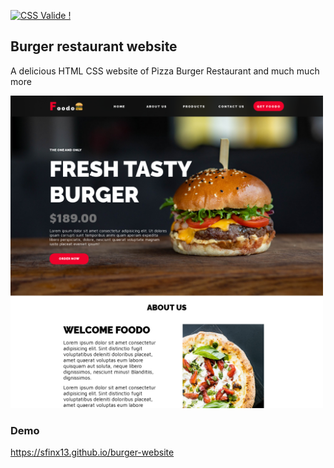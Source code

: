 <p>
    <a href="#">
        <img style="border:0;width:88px;height:31px"
            src="http://jigsaw.w3.org/css-validator/images/vcss"
            alt="CSS Valide !" />
    </a>
</p>

## Burger restaurant website

A delicious HTML CSS website of Pizza Burger Restaurant and much much more

<img src="assets/images/screenshot.png" alt="Screenshot portfolio website" width="500">

### Demo

https://sfinx13.github.io/burger-website

